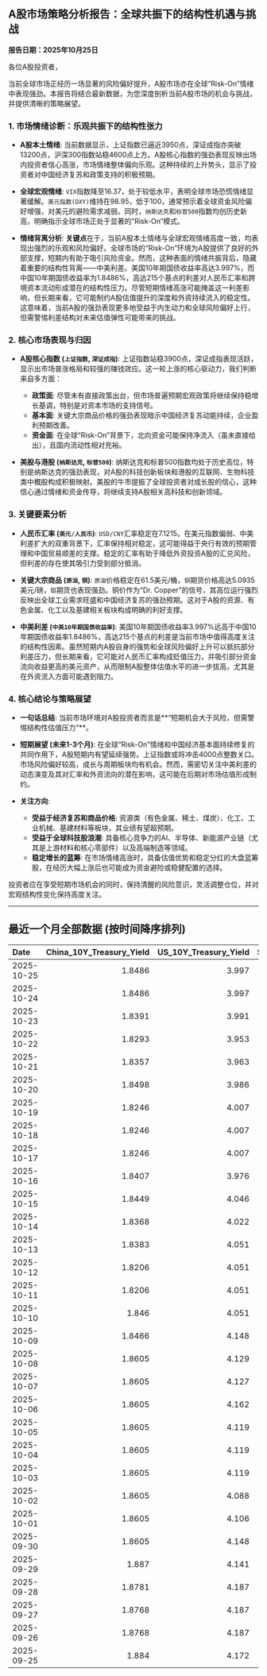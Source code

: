 ## A股市场策略分析报告：全球共振下的结构性机遇与挑战

**报告日期：2025年10月25日**

各位A股投资者，

当前全球市场正经历一场显著的风险偏好提升，A股市场亦在全球“Risk-On”情绪中表现强劲。本报告将结合最新数据，为您深度剖析当前A股市场的机会与挑战，并提供清晰的策略展望。

### 1. 市场情绪诊断：乐观共振下的结构性张力

*   **A股本土情绪**: 当前数据显示，上证指数已逼近3950点，深证成指亦突破13200点，沪深300指数站稳4600点上方。A股核心指数的强劲表现反映出场内投资者信心高涨，市场情绪整体偏向乐观。这种持续的上升势头，显示了投资者对中国经济复苏和政策支持的积极预期。

*   **全球宏观情绪**: `VIX`指数降至16.37，处于较低水平，表明全球市场恐慌情绪显著缓解。`美元指数(DXY)`维持在98.95，低于100，通常预示着全球资金风险偏好增强，对美元的避险需求减弱。同时，`纳斯达克`和`标普500`指数均创历史新高，明确指示全球市场正处于显著的“Risk-On”模式。

*   **情绪背离分析**: **关键点**在于，当前A股本土情绪与全球宏观情绪高度一致，均表现出强烈的乐观和风险偏好。全球市场的“Risk-On”环境为A股提供了良好的外部支撑，短期内有助于吸引风险资金。然而，这种表面的情绪共振背后，隐藏着重要的结构性背离——中美利差。美国10年期国债收益率高达3.997%，而中国10年期国债收益率为1.8486%，高达215个基点的利差对人民币汇率和跨境资本流动形成潜在的结构性压力。尽管短期情绪高涨可能掩盖这一利差影响，但长期来看，它可能制约A股估值提升的深度和外资持续流入的稳定性。这意味着，当前A股的强劲表现更多地受益于内生动力和全球风险偏好上行，但需警惕利差结构对未来估值弹性可能带来的挑战。

### 2. 核心市场表现与归因

*   **A股核心指数 (`上证指数`, `深证成指`)**: 上证指数站稳3900点，深证成指表现活跃，显示出市场普涨格局和较强的赚钱效应。这一轮上涨的核心驱动力，我们判断来自多方面：
    *   **政策面**: 尽管未有直接政策出台，但市场普遍预期宏观政策将继续保持稳增长基调，特别是对资本市场的支持信号。
    *   **基本面**: 关键大宗商品价格的强劲表现暗示中国经济复苏动能持续，企业盈利预期改善。
    *   **资金面**: 在全球“Risk-On”背景下，北向资金可能保持净流入（虽未直接给出），且国内流动性相对充裕。

*   **美股与港股 (`纳斯达克`, `标普500`)**: 纳斯达克和标普500指数均处于历史高位，特别是纳斯达克的强劲表现，对A股的科技创新板块和港股的互联网、生物科技类中概股构成积极映射。美股的牛市提振了全球投资者对成长股的信心，这种信心通过情绪和资金传导，将继续支持A股相关高科技和创新领域。

### 3. 关键要素分析

*   **人民币汇率 (`美元/人民币`)**: `USD/CNY`汇率稳定在7.1215。在美元指数偏弱、中美利差扩大的双重背景下，汇率保持相对稳定，这可能得益于央行有效的预期管理和中国贸易顺差的支撑。稳定的汇率有助于降低外资投资A股的汇兑风险，但利差的存在使其吸引力受到部分抵消。

*   **关键大宗商品 (`原油`, `铜`)**: `原油`价格稳定在61.5美元/桶，`铜`期货价格高达5.0935美元/磅，`铝`期货也表现强劲。铜价作为“Dr. Copper”的信号，其高位运行强烈反映出全球工业需求旺盛和中国经济复苏的强劲预期。这对于A股的资源、有色金属、化工以及基建相关板块构成明确的利好支撑。

*   **中美利差 (`中美10年期国债收益率`)**: 美国10年期国债收益率3.997%远高于中国10年期国债收益率1.8486%，高达215个基点的利差是当前市场中值得高度关注的结构性因素。虽然短期内A股自身的强势和全球风险偏好上升可以抵抗部分利差压力，但长期来看，它可能对人民币汇率构成贬值压力，并吸引部分资金流向收益更高的美元资产，从而限制A股整体估值水平的进一步拔高，尤其是在外资流入方面可能遇到阻力。

### 4. 核心结论与策略展望

*   **一句话总结**: 当前市场环境对A股投资者而言是**“短期机会大于风险，但需警惕结构性估值压力”**。

*   **短期展望 (未来1-3个月)**: 在全球“Risk-On”情绪和中国经济基本面持续修复的共同作用下，A股短期内有望延续强势。上证指数或将冲击4000点整数关口。市场风险偏好较高，成长与周期板块均有机会。然而，需密切关注中美利差的动态演变及其对汇率和外资流向的潜在影响，这可能在后期对市场估值形成制约。

*   **关注方向**:
    *   **受益于经济复苏和商品价格**: 资源类（有色金属、稀土、煤炭）、化工、工业机械、基建材料等板块，其业绩有望超预期。
    *   **受益于全球科技股浪潮**: 具备核心竞争力的AI、半导体、新能源产业链（尤其是上游材料和核心零部件）以及高端制造等领域。
    *   **稳定增长的蓝筹**: 在市场情绪高涨时，具备估值优势和稳定分红的大盘蓝筹股，在经历大幅上涨后也可能成为资金避险或稳健配置的选择。

投资者应在享受短期市场机会的同时，保持清醒的风险意识，灵活调整仓位，并对宏观结构性变化保持高度关注。

---

## 最近一个月全部数据 (按时间降序排列)

| Date       |   China_10Y_Treasury_Yield |   US_10Y_Treasury_Yield |   Shanghai_Composite_Index |   CSI_300_Index |   Shenzhen_Component_Index |   GOLD_spot_price |   OIL_price |   ALUMINUM_future |   BTC_price |   USD_CNY_exchange_rate |   Commodity_Index_ETF |   US_Dollar_Index |   ETH_price |   LEAN_HOGS_future |   COPPER_future |   High_Yield_Bond_ETF |   LIVE_CATTLE_future |   GOLD_near_month_future |   NATURAL_GAS_future |   PLATINUM_future |   SILVER_future |   Long_Term_Treasury_ETF |   CORN_future |   SOYBEANS_future |   WHEAT_future |   SP500_close |   NASDAQ_close |   VIX_close |   GOLD_basis_spot_vs_near |
|:-----------|---------------------------:|------------------------:|---------------------------:|----------------:|---------------------------:|------------------:|------------:|------------------:|------------:|------------------------:|----------------------:|------------------:|------------:|-------------------:|----------------:|----------------------:|---------------------:|-------------------------:|---------------------:|------------------:|----------------:|-------------------------:|--------------:|------------------:|---------------:|--------------:|---------------:|------------:|--------------------------:|
| 2025-10-25 |                     1.8486 |                   3.997 |                    3950.31 |         4660.68 |                    13289.2 |            4118.4 |       61.5  |           2776.75 |      111773 |                  7.1215 |                 22.85 |             98.95 |     3942.16 |             81.9   |          5.0935 |               81.08   |              233.75  |                   4118.4 |                3.304 |            1593.9 |          48.377 |                  91.47   |        423.25 |           1041.75 |         512.5  |       6791.69 |        23204.9 |       16.37 |                  0        |
| 2025-10-24 |                     1.8486 |                   3.997 |                    3950.31 |         4660.68 |                    13289.2 |            4118.4 |       61.5  |           2776.75 |      111034 |                  7.1257 |                 22.85 |             98.95 |     3934.57 |             81.9   |          5.0935 |               81.08   |              233.75  |                   4118.4 |                3.304 |            1593.9 |          48.377 |                  91.47   |        423.25 |           1041.75 |         512.5  |       6791.69 |        23204.9 |       16.37 |                  0        |
| 2025-10-23 |                     1.8391 |                   3.991 |                    3922.41 |         4606.35 |                    13025.5 |            4125.5 |       61.79 |           2768.75 |      110070 |                  7.1257 |                 22.84 |             98.94 |     3856.03 |             81.775 |          5.082  |               80.86   |              239.725 |                   4125.5 |                3.344 |            1587.6 |          48.482 |                  91.43   |        428    |           1044.75 |         513    |       6738.44 |        22941.8 |       17.3  |                  0        |
| 2025-10-22 |                     1.8293 |                   3.953 |                    3913.76 |         4592.57 |                    12996.6 |            4044.4 |       58.5  |           2708    |      107689 |                  7.1218 |                 22.46 |             98.9  |     3808.12 |             82.4   |          4.961  |               80.68   |              239.05  |                   4044.4 |                3.45  |            1536   |          47.461 |                  92.06   |        423    |           1034.75 |         503.75 |       6699.4  |        22740.4 |       18.6  |                  0        |
| 2025-10-21 |                     1.8357 |                   3.963 |                    3916.33 |         4607.87 |                    13077.3 |            4087.7 |       57.82 |           2681.25 |      108477 |                  7.1195 |                 22.11 |             98.93 |     3876.76 |             83.275 |          4.93   |               80.76   |              243.675 |                   4087.7 |                3.474 |            1504   |          47.45  |                  92      |        419.75 |           1030.75 |         500.25 |       6735.35 |        22953.7 |       17.87 |                  0        |
| 2025-10-20 |                     1.8498 |                   3.986 |                    3863.89 |         4538.22 |                    12813.2 |            4336.4 |       57.52 |           2689.25 |      110589 |                  7.1264 |                 22.34 |             98.59 |     3980.76 |             82.075 |          4.998  |               80.88   |              241.85  |                   4336.4 |                3.397 |            1634.9 |          51.119 |                  91.55   |        423.25 |           1031.75 |         504.75 |       6735.13 |        22990.5 |       18.23 |                  0        |
| 2025-10-19 |                     1.8246 |                   4.007 |                    3839.75 |         4514.23 |                    12688.9 |            4189.9 |       57.54 |           2683    |      108667 |                  7.123  |                 22.12 |             98.43 |     3984.65 |             82.375 |          4.9315 |               80.72   |              240.25  |                   4189.9 |                3.008 |            1602.3 |          49.864 |                  91.2    |        422.5  |           1019.5  |         503.75 |       6664.01 |        22680   |       20.78 |                  0        |
| 2025-10-18 |                     1.8246 |                   4.007 |                    3839.75 |         4514.23 |                    12688.9 |            4189.9 |       57.54 |           2683    |      107198 |                  7.123  |                 22.12 |             98.43 |     3890.35 |             82.375 |          4.9315 |               80.72   |              240.25  |                   4189.9 |                3.008 |            1602.3 |          49.864 |                  91.2    |        422.5  |           1019.5  |         503.75 |       6664.01 |        22680   |       20.78 |                  0        |
| 2025-10-17 |                     1.8246 |                   4.007 |                    3839.75 |         4514.23 |                    12688.9 |            4189.9 |       57.54 |           2683    |      106468 |                  7.123  |                 22.12 |             98.43 |     3832.56 |             82.375 |          4.9315 |               80.72   |              240.25  |                   4189.9 |                3.008 |            1602.3 |          49.864 |                  91.2    |        422.5  |           1019.5  |         503.75 |       6664.01 |        22680   |       20.78 |                  0        |
| 2025-10-16 |                     1.8407 |                   3.976 |                    3916.23 |         4618.42 |                    13086.4 |            4280.2 |       57.46 |           2686.25 |      108186 |                  7.1262 |                 22.14 |             98.39 |     3894.75 |             82.6   |          4.958  |               80.51   |              243.95  |                   4280.2 |                2.938 |            1734.9 |          53.023 |                  91.34   |        421.75 |           1010.75 |         502.5  |       6629.07 |        22562.5 |       25.31 |                  0        |
| 2025-10-15 |                     1.8449 |                   4.046 |                    3912.21 |         4606.29 |                    13118.8 |            4176.9 |       58.27 |           2643    |      110783 |                  7.1384 |                 22.18 |             98.79 |     3987.46 |             83.6   |          4.972  |               80.8    |              242.175 |                   4176.9 |                3.016 |            1668.7 |          51.073 |                  90.66   |        416.75 |           1006.5  |         498.75 |       6671.06 |        22670.1 |       20.64 |                  0        |
| 2025-10-14 |                     1.8368 |                   4.022 |                    3865.23 |         4539.06 |                    12895.1 |            4138.7 |       58.7  |           2636    |      113119 |                  7.1    |                 22.1  |             99.05 |     4125.41 |             97.475 |          4.9805 |               80.54   |              241.825 |                   4138.7 |                3.028 |            1655.1 |          50.314 |                  90.86   |        413    |           1006.5  |         500.25 |       6644.31 |        22521.7 |       20.81 |                  0        |
| 2025-10-13 |                     1.8383 |                   4.051 |                    3889.5  |         4593.98 |                    13231.5 |            4108.6 |       59.49 |           2653.5  |      115271 |                  7.1    |                 22.35 |             99.27 |     4245.47 |             97.425 |          5.1005 |               80.45   |              240.575 |                   4108.6 |                3.118 |            1669.6 |          50.13  |                  90.57   |        410.75 |           1007.75 |         496.75 |       6654.72 |        22694.6 |       19.03 |                  0        |
| 2025-10-12 |                     1.8206 |                   4.051 |                    3897.03 |         4616.83 |                    13355.4 |            3975.9 |       58.9  |           2603.5  |      115170 |                  7.1275 |                 22.07 |             98.98 |     4164.43 |             97     |          4.8485 |               79.95   |              238.475 |                   3975.9 |                3.106 |            1600.7 |          46.938 |                  90.62   |        413    |           1006.75 |         498.5  |       6552.51 |        22204.4 |       21.66 |                  0        |
| 2025-10-11 |                     1.8206 |                   4.051 |                    3897.03 |         4616.83 |                    13355.4 |            3975.9 |       58.9  |           2603.5  |      110808 |                  7.1275 |                 22.07 |             98.98 |     3750.61 |             97     |          4.8485 |               79.95   |              238.475 |                   3975.9 |                3.106 |            1600.7 |          46.938 |                  90.62   |        413    |           1006.75 |         498.5  |       6552.51 |        22204.4 |       21.66 |                  0        |
| 2025-10-10 |                     1.846  |                   4.051 |                    3897.03 |         4616.83 |                    13355.4 |            3975.9 |       58.9  |           2603.5  |      113214 |                  7.1275 |                 22.07 |             98.98 |     3843.01 |             97     |          4.8485 |               79.95   |              238.475 |                   3975.9 |                3.106 |            1600.7 |          46.938 |                  90.62   |        413    |           1006.75 |         498.5  |       6552.51 |        22204.4 |       21.66 |                  0        |
| 2025-10-09 |                     1.8466 |                   4.148 |                    3933.97 |         4709.48 |                    13725.6 |            3946.3 |       61.51 |           2727.75 |      121706 |                  7.1185 |                 22.55 |             99.54 |     4369.14 |             97     |          5.0755 |               80.42   |              235.025 |                   3946.3 |                3.269 |            1634.1 |          46.85  |                  89.18   |        418.25 |           1022.25 |         506.5  |       6735.11 |        23024.6 |       16.43 |                  0        |
| 2025-10-08 |                     1.8605 |                   4.129 |                    3882.78 |         4640.69 |                    13526.5 |            4043.3 |       62.55 |           2681.25 |      123355 |                  7.119  |                 22.76 |             98.85 |     4527.65 |             97.625 |          5.046  |               80.65   |              233.85  |                   4043.3 |                3.333 |            1678   |          48.656 |                  89.25   |        422    |           1029.5  |         507.25 |       6753.72 |        23043.4 |       16.3  |                  0        |
| 2025-10-07 |                     1.8605 |                   4.127 |                    3882.78 |         4640.69 |                    13526.5 |            3976.6 |       61.73 |           2662    |      121451 |                  7.119  |                 22.73 |             98.58 |     4451.15 |             97.85  |          5.048  |               80.77   |              233.1   |                   3976.6 |                3.498 |            1626.6 |          47.179 |                  89.18   |        419.75 |           1022    |         506.75 |       6714.59 |        22788.4 |       17.24 |                  0        |
| 2025-10-06 |                     1.8605 |                   4.162 |                    3882.78 |         4640.69 |                    13526.5 |            3948.5 |       61.69 |           2636.25 |      124753 |                  7.119  |                 22.64 |             98.11 |     4687.77 |             98.325 |          4.987  |               80.86   |              231.875 |                   3948.5 |                3.357 |            1634.9 |          48.082 |                  88.67   |        421.75 |           1017.75 |         512.75 |       6740.28 |        22941.7 |       16.37 |                  0        |
| 2025-10-05 |                     1.8605 |                   4.119 |                    3882.78 |         4640.69 |                    13526.5 |            3880.8 |       60.88 |           2612.75 |      123513 |                  7.119  |                 22.41 |             97.72 |     4515.42 |             98.975 |          5.058  |               80.84   |              231.025 |                   3880.8 |                3.324 |            1619.3 |          47.597 |                  89.38   |        419    |           1018    |         515.25 |       6715.79 |        22780.5 |       16.65 |                  0        |
| 2025-10-04 |                     1.8605 |                   4.119 |                    3882.78 |         4640.69 |                    13526.5 |            3880.8 |       60.88 |           2612.75 |      122425 |                  7.119  |                 22.41 |             97.72 |     4489.2  |             98.975 |          5.058  |               80.84   |              231.025 |                   3880.8 |                3.324 |            1619.3 |          47.597 |                  89.38   |        419    |           1018    |         515.25 |       6715.79 |        22780.5 |       16.65 |                  0        |
| 2025-10-03 |                     1.8605 |                   4.119 |                    3882.78 |         4640.69 |                    13526.5 |            3880.8 |       60.88 |           2612.75 |      122267 |                  7.119  |                 22.41 |             97.72 |     4514.87 |             98.975 |          5.058  |               80.84   |              231.025 |                   3880.8 |                3.324 |            1619.3 |          47.597 |                  89.38   |        419    |           1018    |         515.25 |       6715.79 |        22780.5 |       16.65 |                  0        |
| 2025-10-02 |                     1.8605 |                   4.088 |                    3882.78 |         4640.69 |                    13526.5 |            3839.7 |       60.48 |           2596.5  |      120681 |                  7.119  |                 22.34 |             97.85 |     4487.92 |             98.675 |          4.898  |               80.93   |              230.525 |                   3839.7 |                3.442 |            1563.8 |          46     |                  89.55   |        421.75 |           1023.75 |         514.75 |       6715.35 |        22844.1 |       16.63 |                  0        |
| 2025-10-01 |                     1.8605 |                   4.106 |                    3882.78 |         4640.69 |                    13526.5 |            3867.5 |       61.78 |           2597.5  |      118649 |                  7.119  |                 22.49 |             97.71 |     4351.11 |             98.425 |          4.8305 |               80.96   |              231.1   |                   3867.5 |                3.476 |            1569.9 |          47.29  |                  89.29   |        416.5  |           1013    |         509.25 |       6711.2  |        22755.2 |       16.29 |                  0        |
| 2025-09-30 |                     1.8605 |                   4.148 |                    3882.78 |         4640.69 |                    13526.5 |            3840.8 |       62.37 |           2594    |      114056 |                  7.1194 |                 22.53 |             97.77 |     4145.96 |             99.85  |          4.805  |               80.809  |              231.85  |                   3840.8 |                3.303 |            1584.6 |          46.253 |                  89.06   |        415.5  |           1001.75 |         508    |       6688.46 |        22660   |       16.28 |                  0        |
| 2025-09-29 |                     1.887  |                   4.141 |                    3862.53 |         4620.05 |                    13479.4 |            3820.9 |       63.45 |           2583.5  |      114400 |                  7.1328 |                 22.62 |             97.91 |     4217.34 |            101.15  |          4.841  |               80.8389 |              231.325 |                   3820.9 |                3.267 |            1609.3 |          46.612 |                  89.3191 |        421.5  |           1010.5  |         519.5  |       6661.21 |        22591.2 |       16.12 |                  0        |
| 2025-09-28 |                     1.8781 |                   4.187 |                    3828.11 |         4550.05 |                    13209   |            3775.3 |       65.72 |           2544.75 |      112123 |                  7.1338 |                 22.81 |             98.15 |     4141.48 |            101.5   |          4.7155 |               80.6995 |              231.8   |                   3776.2 |                2.835 |            1582.7 |          46.221 |                  88.5916 |        422    |           1013.75 |         519.75 |       6643.7  |        22484.1 |       15.29 |                 -0.899902 |
| 2025-09-27 |                     1.8768 |                   4.187 |                    3828.11 |         4550.05 |                    13209   |            3775.3 |       65.72 |           2544.75 |      109682 |                  7.1338 |                 22.81 |             98.15 |     4018.66 |            101.5   |          4.7155 |               80.6995 |              231.8   |                   3776.2 |                2.835 |            1582.7 |          46.221 |                  88.5916 |        422    |           1013.75 |         519.75 |       6643.7  |        22484.1 |       15.29 |                 -0.899902 |
| 2025-09-26 |                     1.8768 |                   4.187 |                    3828.11 |         4550.05 |                    13209   |            3775.3 |       65.72 |           2544.75 |      109713 |                  7.1338 |                 22.81 |             98.15 |     4035.89 |            101.5   |          4.7155 |               80.6995 |              231.8   |                   3776.2 |                2.835 |            1582.7 |          46.221 |                  88.5916 |        422    |           1013.75 |         519.75 |       6643.7  |        22484.1 |       15.29 |                 -0.899902 |
| 2025-09-25 |                     1.884  |                   4.172 |                    3853.3  |         4593.49 |                    13445.9 |            3736.9 |       64.98 |           2551    |      109049 |                  7.1315 |                 22.8  |             98.55 |     3868.33 |            100.1   |          4.7    |               80.5403 |              232.05  |                   3738.7 |                2.904 |            1530.7 |          44.697 |                  88.6714 |        425.75 |           1012.25 |         527    |       6604.72 |        22384.7 |       16.74 |                 -1.80005  |